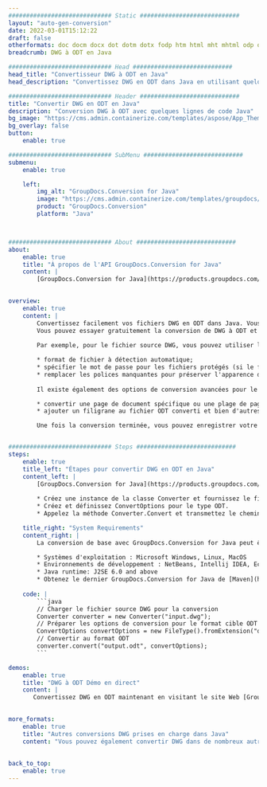 ```yaml
---
############################# Static ############################
layout: "auto-gen-conversion"
date: 2022-03-01T15:12:22
draft: false
otherformats: doc docm docx dot dotm dotx fodp htm html mht mhtml odp odt otp pot potm potx pps ppsm ppsx ppt pptm pptx rtf
breadcrumb: DWG à ODT en Java

############################# Head ############################
head_title: "Convertisseur DWG à ODT en Java"
head_description: "Convertissez DWG en ODT dans Java en utilisant quelques lignes de code. Utilisez l'API de conversion de documents GroupDocs pour convertir plus de 160 formats de fichiers."

############################# Header ############################
title: "Convertir DWG en ODT en Java"
description: "Conversion DWG à ODT avec quelques lignes de code Java"
bg_image: "https://cms.admin.containerize.com/templates/aspose/App_Themes/V3/images/bg/header1.png"
bg_overlay: false
button:
    enable: true

############################# SubMenu ############################
submenu:
    enable: true

    left:
        img_alt: "GroupDocs.Conversion for Java"
        image: "https://cms.admin.containerize.com/templates/groupdocs/images/product-logos/90x90-noborder/groupdocs-conversion-java.png"
        product: "GroupDocs.Conversion"
        platform: "Java"



############################# About ############################
about:
    enable: true
    title: "À propos de l'API GroupDocs.Conversion for Java"
    content: |
        [GroupDocs.Conversion for Java](https://products.groupdocs.com/conversion/java/) peut être utilisé pour convertir Microsoft Word, Excel, PowerPoint, PDF, Visio et d'autres formats. GroupDocs.Conversion est une API autonome adaptée aux systèmes back-end et internes nécessitant des performances élevées. Il ne dépend d'aucun logiciel tel que Microsoft ou Open Office.
    

overview:
    enable: true
    content: |
        Convertissez facilement vos fichiers DWG en ODT dans Java. Vous pouvez utiliser seulement quelques lignes de code Java dans n'importe quelle plate-forme de votre choix comme - Windows, Linux, macOS.
        Vous pouvez essayer gratuitement la conversion de DWG à ODT et évaluer la qualité des résultats de conversion. En plus des scénarios de conversion de fichiers simples, vous pouvez essayer des options plus avancées pour charger le fichier source DWG et pour enregistrer le résultat de sortie ODT. 
        
        Par exemple, pour le fichier source DWG, vous pouvez utiliser les options de chargement suivantes :

        * format de fichier à détection automatique;
        * spécifier le mot de passe pour les fichiers protégés (si le format de fichier le prend en charge);
        * remplacer les polices manquantes pour préserver l'apparence du document.
        
        Il existe également des options de conversion avancées pour le fichier ODT :

        * convertir une page de document spécifique ou une plage de pages;
        * ajouter un filigrane au fichier ODT converti et bien d'autres.

        Une fois la conversion terminée, vous pouvez enregistrer votre fichier ODT dans le chemin du fichier local ou dans tout stockage tiers tel que FTP, Amazon S3, Google Drive, Dropbox, etc. Veuillez noter - pour convertir DWG en ODT aucun logiciel supplémentaire n'est nécessaire - comme MS Office, Open Office, Adobe Acrobat Reader, etc.


############################# Steps ############################
steps:
    enable: true
    title_left: "Étapes pour convertir DWG en ODT en Java"
    content_left: |
        [GroupDocs.Conversion for Java](https://products.groupdocs.com/conversion/java/) permet aux développeurs de convertir facilement un fichier DWG en ODT avec quelques lignes de code.
        
        * Créez une instance de la classe Converter et fournissez le fichier DWG avec le chemin complet
        * Créez et définissez ConvertOptions pour le type ODT.
        * Appelez la méthode Converter.Convert et transmettez le chemin complet et le format (ODT) en tant que paramètre

    title_right: "System Requirements"
    content_right: |
        La conversion de base avec GroupDocs.Conversion for Java peut être effectuée en quelques étapes simples. Nos API sont prises en charge sur toutes les principales plates-formes et systèmes d'exploitation. Avant d'exécuter le code ci-dessous, assurez-vous que les prérequis suivants sont installés sur votre système.

        * Systèmes d'exploitation : Microsoft Windows, Linux, MacOS
        * Environnements de développement : NetBeans, Intellij IDEA, Eclipse, etc.
        * Java runtime: J2SE 6.0 and above
        * Obtenez le dernier GroupDocs.Conversion for Java de [Maven](https://repository.groupdocs.com/webapp/#/artifacts/browse/tree/General/repo/com/groupdocs/groupdocs-conversion)
         
    code: |
        ```java    
        // Charger le fichier source DWG pour la conversion
        Converter converter = new Converter("input.dwg");
        // Préparer les options de conversion pour le format cible ODT
        ConvertOptions convertOptions = new FileType().fromExtension("odt").getConvertOptions();
        // Convertir au format ODT
        converter.convert("output.odt", convertOptions);
        ```

demos:
    enable: true
    title: "DWG à ODT Démo en direct"
    content: |
       Convertissez DWG en ODT maintenant en visitant le site Web [GroupDocs.Conversion App](https://products.groupdocs.app/conversion/family). La démo en ligne présente les avantages suivants
          

more_formats:
    enable: true
    title: "Autres conversions DWG prises en charge dans Java"
    content: "Vous pouvez également convertir DWG dans de nombreux autres formats de fichiers. Veuillez consulter la liste ci-dessous."
       
       
back_to_top:
    enable: true
---
```

